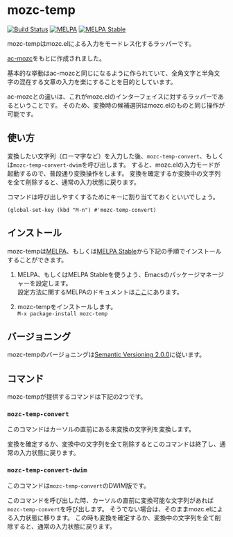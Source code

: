 # mozc-temp

[![Build Status](https://travis-ci.org/HKey/mozc-temp.svg?branch=master)](https://travis-ci.org/HKey/mozc-temp)
[![MELPA](https://melpa.org/packages/mozc-temp-badge.svg)](https://melpa.org/#/mozc-temp)
[![MELPA Stable](https://stable.melpa.org/packages/mozc-temp-badge.svg)](https://stable.melpa.org/#/mozc-temp)

mozc-tempはmozc.elによる入力をモードレス化するラッパーです。

[ac-mozc](https://github.com/igjit/ac-mozc)をもとに作成されました。

基本的な挙動はac-mozcと同じになるように作られていて、全角文字と半角文字の混在する文章の入力を楽にすることを目的としています。

ac-mozcとの違いは、これがmozc.elのインターフェイスに対するラッパーであるということです。
そのため、変換時の候補選択はmozc.elのものと同じ操作が可能です。

## 使い方

変換したい文字列（ローマ字など）を入力した後、`mozc-temp-convert`、もしくは`mozc-temp-convert-dwim`を呼び出します。
すると、mozc.elの入力モードが起動するので、普段通り変換操作をします。
変換を確定するか変換中の文字列を全て削除すると、通常の入力状態に戻ります。

コマンドは呼び出しやすくするためにキーに割り当てておくといいでしょう。

```emacs-lisp
(global-set-key (kbd "M-n") #'mozc-temp-convert)
```

## インストール

mozc-tempは[MELPA](https://melpa.org/#/)、もしくは[MELPA Stable](https://stable.melpa.org/#/)から下記の手順でインストールすることができます。

1. MELPA、もしくはMELPA Stableを使うよう、Emacsのパッケージマネージャーを設定します。  
   設定方法に関するMELPAのドキュメントは[ここ](https://github.com/melpa/melpa#usage)にあります。

2. mozc-tempをインストールします。  
   `M-x package-install mozc-temp`

## バージョニング

mozc-tempのバージョニングは[Semantic Versioning 2.0.0](http://semver.org/spec/v2.0.0.html)に従います。

## コマンド

mozc-tempが提供するコマンドは下記の2つです。

### `mozc-temp-convert`

このコマンドはカーソルの直前にある未変換の文字列を変換します。

変換を確定するか、変換中の文字列を全て削除するとこのコマンドは終了し、通常の入力状態に戻ります。

### `mozc-temp-convert-dwim`

このコマンドは`mozc-temp-convert`のDWIM版です。

このコマンドを呼び出した時、カーソルの直前に変換可能な文字列があれば`mozc-temp-convert`を呼び出します。
そうでない場合は、そのままmozc.elによる入力状態に移ります。
この時も変換を確定するか、変換中の文字列を全て削除すると、通常の入力状態に戻ります。
